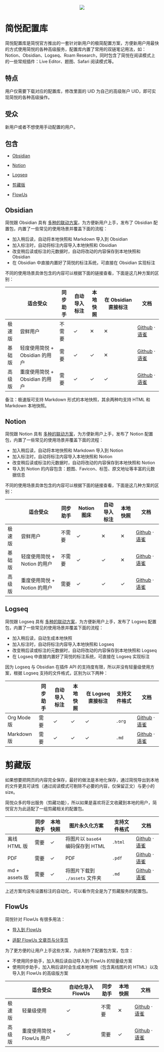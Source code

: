<p align="center"><img src="https://cdn.jsdelivr.net/gh/23784148/upload-images@main/typora/20221003_1664779851.png" /></p>

# 简悦配置库

简悦配置库是简悦官方推出的一套针对新用户的极简配置方案，方便新用户用最快的方式使用简悦的各种高级服务，配置库内置了常用的双链笔记用法，如：Notion、Obsidian、Logseq、Roam Research，同时包含了简悦在阅读模式上的一些常规插件：Live Editor、题图、Safari 阅读模式等。

## 特点

用户仅需要下载对应的配置库，修改里面的 UID 为自己的高级账户 UID，即可实现简悦的各种高级操作。

## 受众

新用户或者不想使用手动配置的用户。

## 包含

- [Obsidian](#obsidian)

- [Notion](#notion)

- [Logseq](#obsidian)

- [剪藏版](#剪藏版)

- [FlowUs](#FlowUs)

## Obsidian

简悦跟 Obsidian 具有 [多种的联动方案](https://github.com/Kenshin/simpread/discussions?discussions_q=label%3Aobsidian)，为方便新用户上手，发布了 Obsidian 配置包，内置了一些常见的使用场景并覆盖下面的流程：

- 加入稍后读，自动将本地快照和 Markdown 导入到 Obsidian
- 加入标注时，自动将标注内容导入本地快照和 Obsidian
- 改变稍后读或标注的元数据时，自动将改动的内容保存到本地快照和 Obsidian
- 在 Obsidian 中直接内置好了简悦的标注系统，可直接在 Obsidian 实现标注

不同的使用场景具体包含的内容可以根据下面的链接查看，下面是这几种方案的区别：

|     | 适合受众                   | 同步助手 | 自动导入标注 | 本地快照 | 在 Obsidian 直接标注 | 文档          |
|-----|------------------------|------|--------|------|-----------------|-------------|
| 极速版 | 尝鲜用户                   | 不需要  | ✓      | ✕    | ✕               | [Github](https://github.com/Kenshin/simpread-configs/blob/main/obsidian%40little/Getting%20Started.md) · [语雀](https://www.yuque.com/kenshin/simpread/xkuecp) |
| 基础版 | 轻度使用简悦 +  Obsidian 的用户 | 需要   | ✓      | ✓    | ✕               | [Github](https://github.com/Kenshin/simpread-configs/blob/main/obsidian%40localrestapi/Getting%20Started.md) · [语雀](https://www.yuque.com/kenshin/simpread/cg33gh) |
| 高级版 | 重度使用简悦 + Obsidian 的用户  | 需要   | ✓      | ✓    | ✓               | [Github](https://github.com/Kenshin/simpread-configs/blob/main/obsidian%40sync/Getting%20Started.md) · [语雀](https://www.yuque.com/kenshin/simpread/wq35mh) |


备注：极速版可支持 Markdown 形式的本地快照，其余两种均支持 HTML 和 Markdown 本地快照。

## Notion

简悦跟 Notion 具有 [多种的联动方案](https://github.com/Kenshin/simpread/discussions?discussions_q=label%3Anotion)，为方便新用户上手，发布了 Notion 配置包，内置了一些常见的使用场景并覆盖下面的流程：

- 加入稍后读，自动将本地快照和 Markdown 导入到 Notion
- 加入标注时，自动将标注内容导入本地快照和 Notion
- 改变稍后读或标注的元数据时，自动将改动的内容保存到本地快照和 Notion
- 导入到 Notion 的内容包含：题图、Favicon、标签、原文地址等丰富的元数据信息

不同的使用场景具体包含的内容可以根据下面的链接查看，下面是这几种方案的区别：

|     | 适合受众                 | 同步助手 | Notion 图床 | 自动导入标注 | 本地快照 | 文档          |
|-----|----------------------|------|-----------|--------|------|-------------|
| 极速版 | 尝鲜用户                 | 不需要  | ✓         | ✕      | ✕    | [Github](https://github.com/Kenshin/simpread-configs/blob/main/notion%40base/Getting%20Started.md) · [语雀](https://www.yuque.com/kenshin/simpread/ewaflu) |
| 基础版 | 轻度使用简悦 +  Notion 的用户 | 不需要  | ✓         | ✓      | ✕    | [Github](https://github.com/Kenshin/simpread-configs/blob/main/notion%40enhance/Getting%20Started.md) · [语雀](https://www.yuque.com/kenshin/simpread/odhlf2) |
| 高级版 | 重度使用简悦 + Notion 的用户  | 需要   | ✓         | ✓      | ✓    | [Github](https://github.com/Kenshin/simpread-configs/blob/main/notion%40sync/Getting%20Started.md) · [语雀](https://www.yuque.com/kenshin/simpread/zuptv2) |


## Logseq

简悦跟 Logseq 具有 [多种的联动方案](https://github.com/Kenshin/simpread/discussions?discussions_q=label%3Alogseq)，为方便新用户上手，发布了 Logseq 配置包，内置了一些常见的使用场景并覆盖下面的流程：

- 加入稍后读，自动生成本地快照
- 加入标注时，自动将标注内容导入本地快照和 Logseq
- 改变稍后读或标注的元数据时，自动将改动的内容保存到本地快照和 Logseq
- 在 Logseq 中直接内置好了简悦的标注系统，可直接在 Logseq 实现标注

因为 Logseq 与 Obsidian 在插件 API 的支持度有限，所以并没有轻量级使用方案，根据 Logseq 支持的文件格式，区别为以下两种：

|             | 同步助手 | 自动导入标注 | 本地快照 | 在 Logseq 直接标注 | 支持文件格式 | 文档                                                         |
| ----------- | -------- | ------------ | -------- | ------------------ | ------------ | ------------------------------------------------------------ |
| Org Mode 版 | 需要     | ✓            | ✓        | ✓                  | `.org`       | [Github](https://github.com/Kenshin/simpread-configs/blob/main/logseq%40orgmode/Getting%20Started.md) · [语雀](https://www.yuque.com/kenshin/simpread/mdgp9n) |
| Markdown 版 | 需要     | ✓            | ✓        | ✓                  | `.md`        | [Github](https://github.com/Kenshin/simpread-configs/blob/main/logseq%40md/Getting%20Started.md) · [语雀](https://www.yuque.com/kenshin/simpread/tukkeo) |

# 剪藏版

如果想要把网页的内容完全保存，最好的做法是本地化保存，通过简悦导出到本地的文件更具可读性（通过阅读模式可剔除不必要的内容，仅保留正文）与更小的 size。

简悦众多的导出服务（剪藏功能），所以如果是喜欢将正文收藏到本地的用户，简悦官方为此适配了一组剪藏相关的配置包。

|                | 同步助手 | 本地快照 | 图片永久化方案                    | 支持文件格式 | 文档                                                         |
| -------------- | -------- | -------- | --------------------------------- | ------------ | ------------------------------------------------------------ |
| 离线 HTML 版   | 需要     | ✓        | 将图片以 `base64` 编码保存到 HTML | `.html`      | [Github](https://github.com/Kenshin/simpread-configs/blob/main/snapshot/Getting%20Started.md) · [语雀](https://www.yuque.com/kenshin/simpread/fiyku3) |
| PDF            | 需要     | ✓        | PDF                               | `.pdf`       | [Github](https://github.com/Kenshin/simpread-configs/blob/main/pdf/Getting%20Started.md) · [语雀](https://www.yuque.com/kenshin/simpread/omehxx) |
| md + assets 版 | 需要     | ✓        | 将图片下载到 `./assets` 文件夹    | `.md`        | [Github](https://github.com/Kenshin/simpread-configs/blob/main/assets/Getting%20Started.md) · [语雀](https://www.yuque.com/kenshin/simpread/chyo5a) |

上述方案均没有设置标注的自动化，可以看作完全是为了剪藏服务的配置包。

## FlowUs

简悦针对 FlowUs 有很多用法：

- [导入到 FlowUs](https://github.com/Kenshin/simpread/discussions/4772)

- [适配 FlowUs 文章页与分享页](https://github.com/Kenshin/simpread/discussions/4860)

为了更方便的让用户上手这些方案，为此制作了配置包方案，包含：

- 不使用同步助手，加入稍后读自动导入到 FlowUs 的轻量级方案
- 使用同步助手，加入稍后读时会生成本地快照（包含离线图片的 HTML）以及导入到 FlowUs 的高级版方案

|        | **适合受众**               | **自动化导入 FlowUs** | **同步助手** | **本地快照** | **文档**                                                     |
| ------ | -------------------------- | --------------------- | ------------ | ------------ | ------------------------------------------------------------ |
| 极速版 | 轻量级使用                 | ✓                     | 不需要       | ✕            | [Github](https://github.com/Kenshin/simpread-configs/blob/main/flowus@little/Getting%20Started.md) · [语雀](https://www.yuque.com/kenshin/simpread/qk0h8tzzg1gewmio) |
| 高级版 | 重度使用简悦 + FlowUs 用户 | ✓                     | 需要         | ✓            | [Github](https://github.com/Kenshin/simpread-configs/blob/main/flowus@sync/Getting%20Started.md) · [语雀](https://www.yuque.com/kenshin/simpread/qmphtccgbm00fk5i) |

